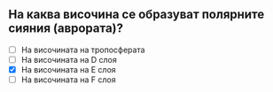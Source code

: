 ## На каква височина се образуват полярните сияния (аврората)?

<!-- Верният отговор е отбелязан с [X] -->

- [ ] На височината на тропосферата
- [ ] На височината на D слоя
- [X] На височината на Е слоя
- [ ] На височината на F слоя
